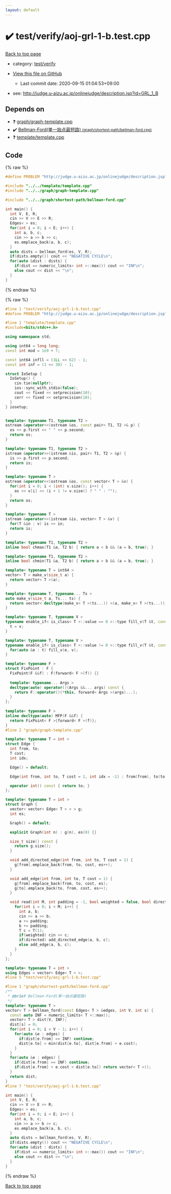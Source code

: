 ```yaml
---
layout: default
---
```


<!-- mathjax config similar to math.stackexchange -->
<script type="text/javascript" async
  src="https://cdnjs.cloudflare.com/ajax/libs/mathjax/2.7.5/MathJax.js?config=TeX-MML-AM_CHTML">
</script>
<script type="text/x-mathjax-config">
  MathJax.Hub.Config({
    TeX: { equationNumbers: { autoNumber: "AMS" }},
    tex2jax: {
      inlineMath: [ ['$','$'] ],
      processEscapes: true
    },
    "HTML-CSS": { matchFontHeight: false },
    displayAlign: "left",
    displayIndent: "2em"
  });
</script>

<script type="text/javascript" src="https://cdnjs.cloudflare.com/ajax/libs/jquery/3.4.1/jquery.min.js"></script>
<script src="https://cdn.jsdelivr.net/npm/jquery-balloon-js@1.1.2/jquery.balloon.min.js" integrity="sha256-ZEYs9VrgAeNuPvs15E39OsyOJaIkXEEt10fzxJ20+2I=" crossorigin="anonymous"></script>
<script type="text/javascript" src="../../../assets/js/copy-button.js"></script>
<link rel="stylesheet" href="../../../assets/css/copy-button.css" />


# :heavy_check_mark: test/verify/aoj-grl-1-b.test.cpp

<a href="../../../index.html">Back to top page</a>

* category: <a href="../../../index.html#5a4423c79a88aeb6104a40a645f9430c">test/verify</a>
* <a href="{{ site.github.repository_url }}/blob/master/test/verify/aoj-grl-1-b.test.cpp">View this file on GitHub</a>
    - Last commit date: 2020-09-15 01:04:53+09:00


* see: <a href="http://judge.u-aizu.ac.jp/onlinejudge/description.jsp?id=GRL_1_B">http://judge.u-aizu.ac.jp/onlinejudge/description.jsp?id=GRL_1_B</a>


## Depends on

* :question: <a href="../../../library/graph/graph-template.cpp.html">graph/graph-template.cpp</a>
* :heavy_check_mark: <a href="../../../library/graph/shortest-path/bellman-ford.cpp.html">Bellman-Ford(単一始点最短路) <small>(graph/shortest-path/bellman-ford.cpp)</small></a>
* :question: <a href="../../../library/template/template.cpp.html">template/template.cpp</a>


## Code

<a id="unbundled"></a>
{% raw %}
```cpp
#define PROBLEM "http://judge.u-aizu.ac.jp/onlinejudge/description.jsp?id=GRL_1_B"

#include "../../template/template.cpp"
#include "../../graph/graph-template.cpp"

#include "../../graph/shortest-path/bellman-ford.cpp"

int main() {
  int V, E, R;
  cin >> V >> E >> R;
  Edges< > es;
  for(int i = 0; i < E; i++) {
    int a, b, c;
    cin >> a >> b >> c;
    es.emplace_back(a, b, c);
  }
  auto dists = bellman_ford(es, V, R);
  if(dists.empty()) cout << "NEGATIVE CYCLE\n";
  for(auto &dist : dists) {
    if(dist == numeric_limits< int >::max()) cout << "INF\n";
    else cout << dist << "\n";
  }
}

```
{% endraw %}

<a id="bundled"></a>
{% raw %}
```cpp
#line 1 "test/verify/aoj-grl-1-b.test.cpp"
#define PROBLEM "http://judge.u-aizu.ac.jp/onlinejudge/description.jsp?id=GRL_1_B"

#line 1 "template/template.cpp"
#include<bits/stdc++.h>

using namespace std;

using int64 = long long;
const int mod = 1e9 + 7;

const int64 infll = (1LL << 62) - 1;
const int inf = (1 << 30) - 1;

struct IoSetup {
  IoSetup() {
    cin.tie(nullptr);
    ios::sync_with_stdio(false);
    cout << fixed << setprecision(10);
    cerr << fixed << setprecision(10);
  }
} iosetup;


template< typename T1, typename T2 >
ostream &operator<<(ostream &os, const pair< T1, T2 >& p) {
  os << p.first << " " << p.second;
  return os;
}

template< typename T1, typename T2 >
istream &operator>>(istream &is, pair< T1, T2 > &p) {
  is >> p.first >> p.second;
  return is;
}

template< typename T >
ostream &operator<<(ostream &os, const vector< T > &v) {
  for(int i = 0; i < (int) v.size(); i++) {
    os << v[i] << (i + 1 != v.size() ? " " : "");
  }
  return os;
}

template< typename T >
istream &operator>>(istream &is, vector< T > &v) {
  for(T &in : v) is >> in;
  return is;
}

template< typename T1, typename T2 >
inline bool chmax(T1 &a, T2 b) { return a < b && (a = b, true); }

template< typename T1, typename T2 >
inline bool chmin(T1 &a, T2 b) { return a > b && (a = b, true); }

template< typename T = int64 >
vector< T > make_v(size_t a) {
  return vector< T >(a);
}

template< typename T, typename... Ts >
auto make_v(size_t a, Ts... ts) {
  return vector< decltype(make_v< T >(ts...)) >(a, make_v< T >(ts...));
}

template< typename T, typename V >
typename enable_if< is_class< T >::value == 0 >::type fill_v(T &t, const V &v) {
  t = v;
}

template< typename T, typename V >
typename enable_if< is_class< T >::value != 0 >::type fill_v(T &t, const V &v) {
  for(auto &e : t) fill_v(e, v);
}

template< typename F >
struct FixPoint : F {
  FixPoint(F &&f) : F(forward< F >(f)) {}
 
  template< typename... Args >
  decltype(auto) operator()(Args &&... args) const {
    return F::operator()(*this, forward< Args >(args)...);
  }
};
 
template< typename F >
inline decltype(auto) MFP(F &&f) {
  return FixPoint< F >{forward< F >(f)};
}
#line 2 "graph/graph-template.cpp"

template< typename T = int >
struct Edge {
  int from, to;
  T cost;
  int idx;

  Edge() = default;

  Edge(int from, int to, T cost = 1, int idx = -1) : from(from), to(to), cost(cost), idx(idx) {}

  operator int() const { return to; }
};

template< typename T = int >
struct Graph {
  vector< vector< Edge< T > > > g;
  int es;

  Graph() = default;

  explicit Graph(int n) : g(n), es(0) {}

  size_t size() const {
    return g.size();
  }

  void add_directed_edge(int from, int to, T cost = 1) {
    g[from].emplace_back(from, to, cost, es++);
  }

  void add_edge(int from, int to, T cost = 1) {
    g[from].emplace_back(from, to, cost, es);
    g[to].emplace_back(to, from, cost, es++);
  }

  void read(int M, int padding = -1, bool weighted = false, bool directed = false) {
    for(int i = 0; i < M; i++) {
      int a, b;
      cin >> a >> b;
      a += padding;
      b += padding;
      T c = T(1);
      if(weighted) cin >> c;
      if(directed) add_directed_edge(a, b, c);
      else add_edge(a, b, c);
    }
  }
};

template< typename T = int >
using Edges = vector< Edge< T > >;
#line 5 "test/verify/aoj-grl-1-b.test.cpp"

#line 1 "graph/shortest-path/bellman-ford.cpp"
/**
 * @brief Bellman-Ford(単一始点最短路)
 */
template< typename T >
vector< T > bellman_ford(const Edges< T > &edges, int V, int s) {
  const auto INF = numeric_limits< T >::max();
  vector< T > dist(V, INF);
  dist[s] = 0;
  for(int i = 0; i < V - 1; i++) {
    for(auto &e : edges) {
      if(dist[e.from] == INF) continue;
      dist[e.to] = min(dist[e.to], dist[e.from] + e.cost);
    }
  }
  for(auto &e : edges) {
    if(dist[e.from] == INF) continue;
    if(dist[e.from] + e.cost < dist[e.to]) return vector< T >();
  }
  return dist;
}
#line 7 "test/verify/aoj-grl-1-b.test.cpp"

int main() {
  int V, E, R;
  cin >> V >> E >> R;
  Edges< > es;
  for(int i = 0; i < E; i++) {
    int a, b, c;
    cin >> a >> b >> c;
    es.emplace_back(a, b, c);
  }
  auto dists = bellman_ford(es, V, R);
  if(dists.empty()) cout << "NEGATIVE CYCLE\n";
  for(auto &dist : dists) {
    if(dist == numeric_limits< int >::max()) cout << "INF\n";
    else cout << dist << "\n";
  }
}

```
{% endraw %}

<a href="../../../index.html">Back to top page</a>

